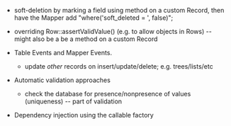 - soft-deletion by marking a field using method on a custom Record, then have
  the Mapper add "where('soft_deleted = ', false)";

- overriding Row::assertValidValue() (e.g. to allow objects in Rows) -- might
  also be a be a method on a custom Record

- Table Events and Mapper Events.

    - update *other* records on insert/update/delete; e.g. trees/lists/etc

- Automatic validation approaches

    - check the database for presence/nonpresence of values (uniqueness) -- part
      of validation

- Dependency injection using the callable factory
